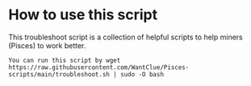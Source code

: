 # How to use this script

This troubleshoot script is a collection of helpful scripts to help miners (Pisces) to work better.

```
You can run this script by wget https://raw.githubusercontent.com/WantClue/Pisces-scripts/main/troubleshoot.sh | sudo -O bash
```
